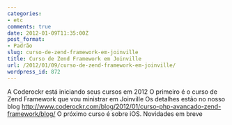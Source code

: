 ```yaml
---
categories:
- etc
comments: true
date: 2012-01-09T11:35:00Z
post_format:
- Padrão
slug: curso-de-zend-framework-em-joinville
title: Curso de Zend Framework em Joinville
url: /2012/01/09/curso-de-zend-framework-em-joinville/
wordpress_id: 872
---
```


A Coderockr está iniciando seus cursos em 2012
O primeiro é o curso de Zend Framework que vou ministrar em Joinville
Os detalhes estão no nosso blog http://www.coderockr.com/blog/2012/01/curso-php-avancado-zend-framework/blog/
O próximo curso é sobre iOS. Novidades em breve
